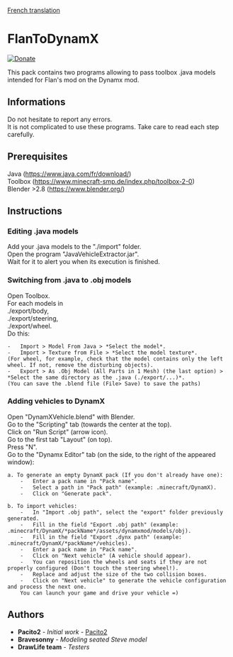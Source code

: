 [French translation](https://github.com/Pacito2/FlanToDynamX/blob/master/README%20FR.md)

# FlanToDynamX

[![Donate](https://img.shields.io/badge/Donate-PayPal-green.svg)](ian.ledigfr@gmail.com)

This pack contains two programs allowing to pass toolbox .java models intended for Flan's mod on the Dynamx mod.

## Informations

Do not hesitate to report any errors.  
It is not complicated to use these programs. Take care to read each step carefully.

## Prerequisites

Java			(https://www.java.com/fr/download/)  
Toolbox			(https://www.minecraft-smp.de/index.php/toolbox-2-0)  
Blender >2.8	(https://www.blender.org/)

## Instructions

### Editing .java models

Add your .java models to the "./import" folder.  
Open the program "JavaVehicleExtractor.jar".  
Wait for it to alert you when its execution is finished.

### Switching from .java to .obj models

Open Toolbox.  
For each models in  
	./export/body,  
	./export/steering,  
	./export/wheel.  
	Do this:
	
	-	Import > Model From Java > *Select the model*.
	-	Import > Texture from File > *Select the model texture*.
	(For wheel, for example, check that the model contains only the left wheel. If not, remove the disturbing objects).
	-	Export > As .Obj Model (All Parts in 1 Mesh) (the last option) > *Select the same directory as the .java (./export/...)*.  
	(You can save the .blend file (File> Save) to save the paths)

### Adding vehicles to DynamX

Open "DynamXVehicle.blend" with Blender.  
Go to the "Scripting" tab (towards the center at the top).  
Click on "Run Script" (arrow icon).  
Go to the first tab "Layout" (on top).  
Press "N".  
Go to the "Dynamx Editor" tab (on the side, to the right of the appeared window):
	
	a. To generate an empty DynamX pack (If you don't already have one):
		-	Enter a pack name in "Pack name".
		-	Select a path in "Pack path" (example: .minecraft/DynamX).
		-	Click on "Generate pack".
		
	b. To import vehicles:
		-	In "Import .obj path", select the "export" folder previously generated.
		-	Fill in the field "Export .obj path" (example: .minecraft/DynamX/*packName*/assets/dynamxmod/models/obj).
		-	Fill in the field "Export .dynx path" (example: .minecraft/DynamX/*packName*/vehicles).
		-	Enter a pack name in "Pack name".
		-	Click on "Next vehicle" (A vehicle should appear).
		-	You can reposition the wheels and seats if they are not properly configured (Don't touch the steering wheel!).
		-	Replace and adjust the size of the two collision boxes.
		-	Click on "Next vehicle" to generate the vehicle configuration and process the next one.
		You can launch your game and drive your vehicle =)

## Authors

* **Pacito2** - *Initial work* - [Pacito2](https://github.com/Pacito2)
* **Bravesonny** - *Modeling seated Steve model*
* **DrawLife team** - *Testers*